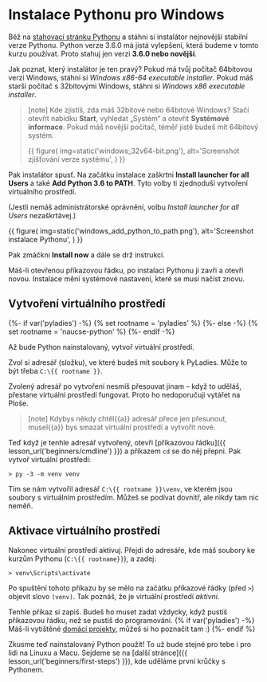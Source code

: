 # Instalace Pythonu pro Windows

Běž na [stahovací stránku Pythonu](https://www.python.org/downloads/)
a stáhni si instalátor nejnovější stabilní verze Pythonu.
Python verze 3.6.0 má jistá vylepšení, která budeme v tomto kurzu používat.
Proto stahuj jen verzi **3.6.0 nebo novější**.

Jak poznat, který instalátor je ten pravý?
Pokud má tvůj počítač 64bitovou verzi Windows, stáhni si *Windows x86-64 executable installer*.
Pokud máš starší počítač s 32bitovými Windows, stáhni si *Windows x86 executable installer*.

> [note]
> Kde zjistíš, zda máš 32bitové nebo 64bitové Windows? Stačí otevřít nabídku
> **Start**, vyhledat „Systém“ a otevřít **Systémové informace**.
> Pokud máš novější počítač, téměř jistě budeš mít 64bitový systém.
>
> {{ figure(
    img=static('windows_32v64-bit.png'),
    alt='Screenshot zjišťování verze systému',
) }}

Pak instalátor spusť.
Na začátku instalace zaškrtni **Install launcher for all Users**
a také **Add Python 3.6 to PATH**.
Tyto volby ti zjednoduší vytvoření virtuálního prostředí.

(Jestli nemáš administrátorské oprávnění, volbu
*Install launcher for all Users* nezaškrtávej.)

{{ figure(
    img=static('windows_add_python_to_path.png'),
    alt='Screenshot instalace Pythonu',
) }}

Pak zmáčkni **Install now** a dále se drž instrukcí.

Máš-li otevřenou příkazovou řádku, po instalaci Pythonu ji zavři a otevři
novou.
Instalace mění systémové nastavení, které se musí načíst znovu.


## Vytvoření virtuálního prostředí

<!-- Pozn. Tahle sekce je velice podobná pro Linux, Mac i Windows;
     měníš-li ji, koukni se jestli není změna potřeba i jinde. -->

{%- if var('pyladies') -%}
{% set rootname = 'pyladies' %}
{%- else -%}
{% set rootname = 'naucse-python' %}
{%- endif -%}

Až bude Python nainstalovaný, vytvoř virtuální prostředí.

Zvol si adresář (složku), ve které budeš mít soubory k PyLadies.
Může to být třeba `C:\{{ rootname }}`.

Zvolený adresář po vytvoření nesmíš přesouvat jinam – když to uděláš,
přestane virtuální prostředí fungovat.
Proto ho nedoporučuji vytářet na Ploše.

> [note]
> Kdybys někdy chtěl{{a}} adresář přece jen přesunout,
> musel{{a}} bys smazat virtuální prostředí a vytvořit nové.

Teď když je tenhle adresář vytvořený, otevři [příkazovou řádku]({{ lesson_url('beginners/cmdline') }})
a příkazem `cd` se do něj přepni.
Pak vytvoř virtuální prostředí:

```dosvenv
> py -3 -m venv venv
```

Tím se nám vytvořil adresář `C:\{{ rootname }}\venv`,
ve kterém jsou soubory s virtuálním prostředím.
Můžeš se podívat dovnitř, ale nikdy tam nic neměň.


## Aktivace virtuálního prostředí

Nakonec virtuální prostředí aktivuj.
Přejdi do adresáře, kde máš soubory ke kurzům Pythonu (`C:\{{ rootname}}`),
a zadej:

``` console
> venv\Scripts\activate
```

Po spuštění tohoto příkazu by se mělo na začátku příkazové řádky
(před `>`) objevit slovo `(venv)`.
Tak poznáš, že je virtuální prostředí *aktivní*.

Tenhle příkaz si zapiš. Budeš ho muset zadat vždycky, když pustíš příkazovou řádku,
než se pustíš do programování.
{% if var('pyladies') -%}
Máš-li vytištěné <a href="http://pyladies.cz/v1/s001-install/handout/handout.pdf">domácí projekty</a>,
můžeš si ho poznačit tam :)
{%- endif %}

Zkusme teď nainstalovaný Python použít!
To už bude stejné pro tebe i pro lidi na Linuxu a Macu.
Sejdeme se na [další stránce]({{ lesson_url('beginners/first-steps') }}), kde uděláme první krůčky s Pythonem.
